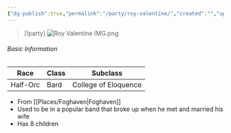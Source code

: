 ```yaml
---
{"dg-publish":true,"permalink":"/party/roy-valentine/","created":"","updated":""}
---
```




> [!party]
> ![Roy Valentine IMG.png](/img/user/z_Assets/Roy%20Valentine%20IMG.png)

###### Basic Information 

| **Race** | **Class** | **Subclass** |
| -------- | --------- | ------------ |
| Half-Orc    | Bard    | College of Eloquence |


- From [[Places/Foghaven\|Foghaven]] 
- Used to be in a popular band that broke up when he met and married his wife 
- Has 8 children 
